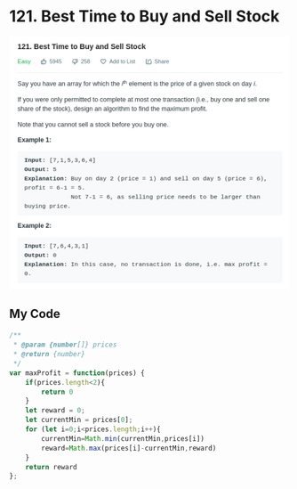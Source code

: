 # 121. Best Time to Buy and Sell Stock

![](.gitbook/assets/image%20%2819%29.png)

## My Code

```javascript
/**
 * @param {number[]} prices
 * @return {number}
 */
var maxProfit = function(prices) {
    if(prices.length<2){
        return 0
    }
    let reward = 0;
    let currentMin = prices[0];
    for (let i=0;i<prices.length;i++){
        currentMin=Math.min(currentMin,prices[i])
        reward=Math.max(prices[i]-currentMin,reward)
    }
    return reward
};
```

